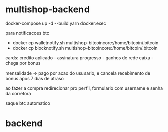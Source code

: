 # multishop-backend

docker-compose up -d --build
yarn docker:exec


para notificacoes btc
- docker cp walletnotify.sh multishop-bitcoincore:/home/bitcoin/.bitcoin
- docker cp blocknotify.sh multishop-bitcoincore:/home/bitcoin/.bitcoin


cards:
  credito
  aplicado - assinatura
  progresso - ganhos de rede
  caixa - chega por bonus

  mensalidade => pago por acao do ususario, e cancela recebimento de bonus apos 7 dias de  atraso

  ao fazer a compra redirecionar pro perfil, formulario com username e senha da corretora

  saque btc automatico

# backend
